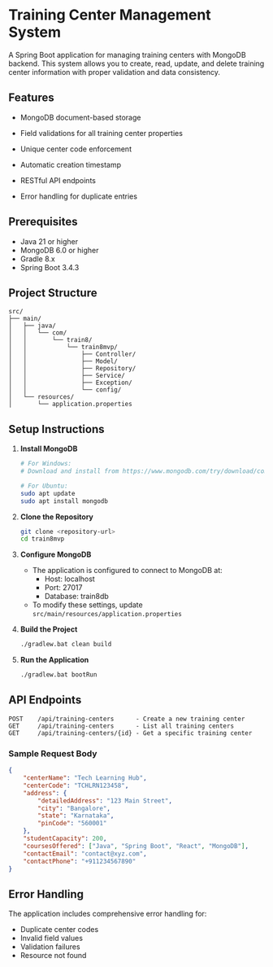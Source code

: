 # Training Center Management System

A Spring Boot application for managing training centers with MongoDB backend. This system allows you to create, read, update, and delete training center information with proper validation and data consistency.

## Features

-   MongoDB document-based storage
-   Field validations for all training center properties
-   Unique center code enforcement
-   Automatic creation timestamp

-   RESTful API endpoints
-   Error handling for duplicate entries

## Prerequisites

-   Java 21 or higher
-   MongoDB 6.0 or higher
-   Gradle 8.x
-   Spring Boot 3.4.3

## Project Structure

```
src/
├── main/
│   ├── java/
│   │   └── com/
│   │       └── train8/
│   │           └── train8mvp/
│   │               ├── Controller/
│   │               ├── Model/
│   │               ├── Repository/
│   │               ├── Service/
│   │               ├── Exception/
│   │               └── config/
│   └── resources/
│       └── application.properties
```

## Setup Instructions

1. **Install MongoDB**

    ```bash
    # For Windows:
    # Download and install from https://www.mongodb.com/try/download/community

    # For Ubuntu:
    sudo apt update
    sudo apt install mongodb
    ```

2. **Clone the Repository**

    ```bash
    git clone <repository-url>
    cd train8mvp
    ```

3. **Configure MongoDB**

    - The application is configured to connect to MongoDB at:
        - Host: localhost
        - Port: 27017
        - Database: train8db
    - To modify these settings, update `src/main/resources/application.properties`

4. **Build the Project**

    ```bash
    ./gradlew.bat clean build
    ```

5. **Run the Application**
    ```bash
    ./gradlew.bat bootRun
    ```

## API Endpoints

```
POST    /api/training-centers      - Create a new training center
GET     /api/training-centers      - List all training centers
GET     /api/training-centers/{id} - Get a specific training center
```

### Sample Request Body

```json
{
    "centerName": "Tech Learning Hub",
    "centerCode": "TCHLRN123458",
    "address": {
        "detailedAddress": "123 Main Street",
        "city": "Bangalore",
        "state": "Karnataka",
        "pinCode": "560001"
    },
    "studentCapacity": 200,
    "coursesOffered": ["Java", "Spring Boot", "React", "MongoDB"],
    "contactEmail": "contact@xyz.com",
    "contactPhone": "+911234567890"
}
```

## Error Handling

The application includes comprehensive error handling for:

-   Duplicate center codes
-   Invalid field values
-   Validation failures
-   Resource not found
